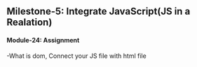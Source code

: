 ## Milestone-5: Integrate JavaScript(JS in a Realation)

#### Module-24: Assignment
-What is dom, Connect your JS file with html file